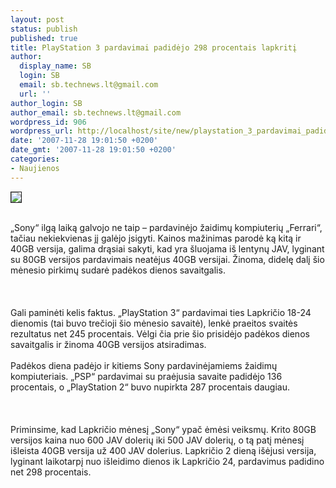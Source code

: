 ```yaml
---
layout: post
status: publish
published: true
title: PlayStation 3 pardavimai padidėjo 298 procentais lapkritį
author:
  display_name: SB
  login: SB
  email: sb.technews.lt@gmail.com
  url: ''
author_login: SB
author_email: sb.technews.lt@gmail.com
wordpress_id: 906
wordpress_url: http://localhost/site/new/playstation_3_pardavimai_padidejo_298_procentais_lapkriti/
date: '2007-11-28 19:01:50 +0200'
date_gmt: '2007-11-28 19:01:50 +0200'
categories:
- Naujienos
---
```

<div class="imgright"><img src="http://tbn0.google.com/images?q=tbn:dvdU0NG63BEujM:http://www.tomshw.it/guides/game/20061204/images/ps3_5.jpg" border="1"></div>
<p><br>„Sony“ ilgą laiką galvojo ne taip – pardavinėjo žaidimų kompiuterių „Ferrari“, tačiau nekiekvienas jį galėjo įsigyti. Kainos mažinimas parodė ką kitą ir 40GB versija, galima drąsiai sakyti, kad yra šluojama iš lentynų JAV, lyginant su 80GB versijos pardavimais neatėjus 40GB versijai. Žinoma, didelę dalį šio mėnesio pirkimų sudarė padėkos dienos savaitgalis.<br />
<br><br />
<br>Gali paminėti kelis faktus. „PlayStation 3“ pardavimai ties Lapkričio 18-24 dienomis (tai buvo trečioji šio mėnesio savaitė), lenkė praeitos svaitės rezultatus net 245 procentais. Vėlgi čia prie šio prisidėjo padėkos dienos savaitgalis ir žinoma 40GB versijos atsiradimas.<br />
<br>Padėkos diena padėjo ir kitiems Sony pardavinėjamiems žaidimų kompiuteriais. „PSP“ pardavimai su praėjusia savaite padidėjo 136 procentais, o „PlayStation 2“ buvo nupirkta 287 procentais daugiau.<br />
<br><br />
<br>Priminsime, kad Lapkričio mėnesį „Sony“ ypač ėmėsi veiksmų. Krito 80GB versijos kaina nuo 600 JAV dolerių iki 500 JAV dolerių, o tą patį mėnesį išleista 40GB versija už 400 JAV dolerius. Lapkričio 2 dieną išėjusi versija, lyginant laikotarpį nuo išleidimo dienos ik Lapkričio 24, pardavimus padidino net 298 procentais.<br />
<br></p>
